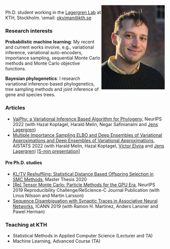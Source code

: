 


<img align="right" src="oskar2.jpg" alt="drawing" width="200"/>

Ph.D. student working in the [Lagergren Lab](https://lagergrenlab.org/) at KTH, Stockholm. 
\\email: okviman@kth.se

### Research interests 

**Probabilistic machine learning**: My recent and current works involve, e.g., variational inference, variational auto-encoders, importance sampling, sequential Monte Carlo methods and Monte Carlo objective functions.

**Bayesian phylogenetics**: I research variational inference-based phylogenetics, tree sampling methods and joint inference of gene and species trees.

### Articles
- [VaiPhy: a Variational Inference Based Algorithm for Phylogeny](https://arxiv.org/abs/2203.01121), NeurIPS 2022 (with Hazal Koptagel, Harald Melin, Negar Safinianaini and [Jens Lagergren](https://lagergrenlab.org/))
- [Multiple Importance Sampling ELBO and Deep Ensembles of Variational Approximations and Deep Ensembles of Variational Approximations](https://proceedings.mlr.press/v151/kviman22a.html), AISTATS 2022 (with Harald Melin, Hazal Koptagel, [Víctor Elvira](https://victorelvira.github.io/) and [Jens Lagergren](https://lagergrenlab.org/)) \[[5-min presentation](https://slideslive.com/38980790/multiple-importance-sampling-elbo-and-deep-ensembles-of-variational-approximations?ref=recommended)\]
#### Pre Ph.D. studies
- [KL/TV Reshuffling: Statistical Distance Based Offspring Selection in SMC Methods](http://kth.diva-portal.org/smash/record.jsf?aq2=%5B%5B%5D%5D&c=15&af=%5B%5D&searchType=LIST_LATEST&sortOrder2=title_sort_asc&query=&language=en&pid=diva2%3A1692964&aq=%5B%5B%5D%5D&sf=all&aqe=%5B%5D&sortOrder=author_sort_asc&onlyFullText=false&noOfRows=50&dswid=-4716), Master Thesis 2020
- [\[Re\] Tensor Monte Carlo: Particle Methods for the GPU Era](http://rescience.github.io/bibliography/Kviman_2020.html), NeurIPS 2019 Reproducibility Challenge/ReScience-C Journal Publication (with Linus Nilsson and Martin Larsson)
- [Sequence Disambiguation with Synaptic Traces in Associative Neural Networks](https://link.springer.com/chapter/10.1007/978-3-030-30487-4_61), ICANN 2019 (with Ramon H. Martinez, Anders Lansner and Pawel Herman)


### Teaching at KTH
- Statistical Methods in Applied Computer Science (Lecturer and TA)
- Machine Learning, Advanced Course (TA)
